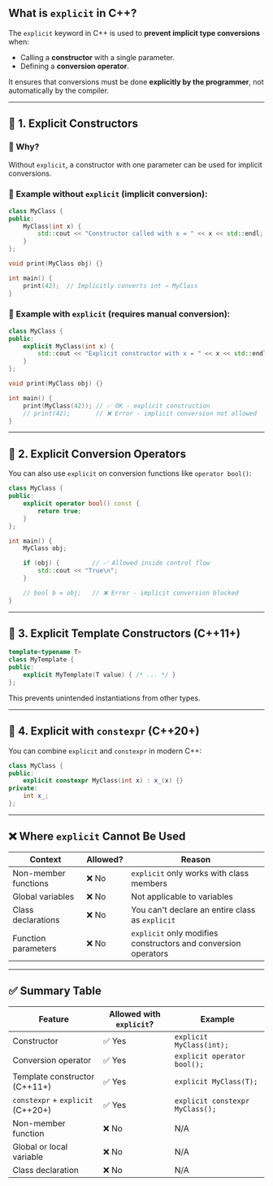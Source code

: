 ## What is `explicit` in C++?

The `explicit` keyword in C++ is used to **prevent implicit type conversions** when:

* Calling a **constructor** with a single parameter.
* Defining a **conversion operator**.

It ensures that conversions must be done **explicitly by the programmer**, not automatically by the compiler.

---

## 🔷 1. Explicit Constructors

### 🧠 Why?

Without `explicit`, a constructor with one parameter can be used for implicit conversions.

### 🔽 Example without `explicit` (implicit conversion):

```cpp
class MyClass {
public:
    MyClass(int x) {
        std::cout << "Constructor called with x = " << x << std::endl;
    }
};

void print(MyClass obj) {}

int main() {
    print(42);  // Implicitly converts int → MyClass
}
```

### 🔽 Example with `explicit` (requires manual conversion):

```cpp
class MyClass {
public:
    explicit MyClass(int x) {
        std::cout << "Explicit constructor with x = " << x << std::endl;
    }
};

void print(MyClass obj) {}

int main() {
    print(MyClass(42)); // ✅ OK - explicit construction
    // print(42);       // ❌ Error - implicit conversion not allowed
}
```

---

## 🔷 2. Explicit Conversion Operators

You can also use `explicit` on conversion functions like `operator bool()`:

```cpp
class MyClass {
public:
    explicit operator bool() const {
        return true;
    }
};

int main() {
    MyClass obj;

    if (obj) {         // ✅ Allowed inside control flow
        std::cout << "True\n";
    }

    // bool b = obj;   // ❌ Error - implicit conversion blocked
}
```

---

## 🔷 3. Explicit Template Constructors (C++11+)

```cpp
template<typename T>
class MyTemplate {
public:
    explicit MyTemplate(T value) { /* ... */ }
};
```

This prevents unintended instantiations from other types.

---

## 🔷 4. Explicit with `constexpr` (C++20+)

You can combine `explicit` and `constexpr` in modern C++:

```cpp
class MyClass {
public:
    explicit constexpr MyClass(int x) : x_(x) {}
private:
    int x_;
};
```

---

## ❌ Where `explicit` Cannot Be Used

| Context              | Allowed? | Reason                                                         |
| -------------------- | -------- | -------------------------------------------------------------- |
| Non-member functions | ❌ No     | `explicit` only works with class members                       |
| Global variables     | ❌ No     | Not applicable to variables                                    |
| Class declarations   | ❌ No     | You can't declare an entire class as `explicit`                |
| Function parameters  | ❌ No     | `explicit` only modifies constructors and conversion operators |

---

## ✅ Summary Table

| Feature                           | Allowed with `explicit`? | Example                         |
| --------------------------------- | ------------------------ | ------------------------------- |
| Constructor                       | ✅ Yes                    | `explicit MyClass(int);`        |
| Conversion operator               | ✅ Yes                    | `explicit operator bool();`     |
| Template constructor (C++11+)     | ✅ Yes                    | `explicit MyClass(T);`          |
| `constexpr` + `explicit` (C++20+) | ✅ Yes                    | `explicit constexpr MyClass();` |
| Non-member function               | ❌ No                     | N/A                             |
| Global or local variable          | ❌ No                     | N/A                             |
| Class declaration                 | ❌ No                     | N/A                             |
